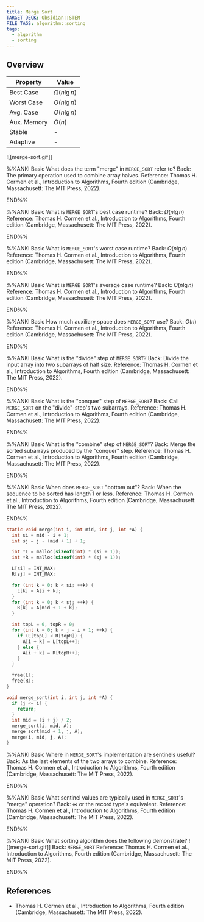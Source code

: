```yaml
---
title: Merge Sort
TARGET DECK: Obsidian::STEM
FILE TAGS: algorithm::sorting
tags:
  - algorithm
  - sorting
---
```


## Overview

| Property    | Value             |
| ----------- | ----------------- |
| Best Case   | $\Omega(n\lg{n})$ |
| Worst Case  | $O(n\lg{n})$      |
| Avg. Case   | $O(n\lg{n})$      |
| Aux. Memory | $O(n)$            |
| Stable      | -                 |
| Adaptive    | -                 |

![[merge-sort.gif]]

%%ANKI
Basic
What does the term "merge" in `MERGE_SORT` refer to?
Back: The primary operation used to combine array halves.
Reference: Thomas H. Cormen et al., Introduction to Algorithms, Fourth edition (Cambridge, Massachusett: The MIT Press, 2022).
<!--ID: 1708742467101-->
END%%

%%ANKI
Basic
What is `MERGE_SORT`'s best case runtime?
Back: $\Omega(n\lg{n})$
Reference: Thomas H. Cormen et al., Introduction to Algorithms, Fourth edition (Cambridge, Massachusett: The MIT Press, 2022).
<!--ID: 1708742467109-->
END%%

%%ANKI
Basic
What is `MERGE_SORT`'s worst case runtime?
Back: $O(n\lg{n})$
Reference: Thomas H. Cormen et al., Introduction to Algorithms, Fourth edition (Cambridge, Massachusett: The MIT Press, 2022).
<!--ID: 1708742467112-->
END%%

%%ANKI
Basic
What is `MERGE_SORT`'s average case runtime?
Back: $O(n\lg{n})$
Reference: Thomas H. Cormen et al., Introduction to Algorithms, Fourth edition (Cambridge, Massachusett: The MIT Press, 2022).
<!--ID: 1708742467115-->
END%%

%%ANKI
Basic
How much auxiliary space does `MERGE_SORT` use?
Back: $O(n)$
Reference: Thomas H. Cormen et al., Introduction to Algorithms, Fourth edition (Cambridge, Massachusett: The MIT Press, 2022).
<!--ID: 1711024614320-->
END%%

%%ANKI
Basic
What is the "divide" step of `MERGE_SORT`?
Back: Divide the input array into two subarrays of half size.
Reference: Thomas H. Cormen et al., Introduction to Algorithms, Fourth edition (Cambridge, Massachusett: The MIT Press, 2022).
<!--ID: 1708742467118-->
END%%

%%ANKI
Basic
What is the "conquer" step of `MERGE_SORT`?
Back: Call `MERGE_SORT` on the "divide"-step's two subarrays.
Reference: Thomas H. Cormen et al., Introduction to Algorithms, Fourth edition (Cambridge, Massachusett: The MIT Press, 2022).
<!--ID: 1708742467121-->
END%%

%%ANKI
Basic
What is the "combine" step of `MERGE_SORT`?
Back: Merge the sorted subarrays produced by the "conquer" step.
Reference: Thomas H. Cormen et al., Introduction to Algorithms, Fourth edition (Cambridge, Massachusett: The MIT Press, 2022).
<!--ID: 1708742467125-->
END%%

%%ANKI
Basic
When does `MERGE_SORT` "bottom out"?
Back: When the sequence to be sorted has length 1 or less.
Reference: Thomas H. Cormen et al., Introduction to Algorithms, Fourth edition (Cambridge, Massachusett: The MIT Press, 2022).
<!--ID: 1708742467133-->
END%%

```c
static void merge(int i, int mid, int j, int *A) {
  int si = mid - i + 1;
  int sj = j - (mid + 1) + 1;

  int *L = malloc(sizeof(int) * (si + 1));
  int *R = malloc(sizeof(int) * (sj + 1));

  L[si] = INT_MAX;
  R[sj] = INT_MAX;

  for (int k = 0; k < si; ++k) {
    L[k] = A[i + k];
  }
  for (int k = 0; k < sj; ++k) {
    R[k] = A[mid + 1 + k];
  }

  int topL = 0, topR = 0;
  for (int k = 0; k < j - i + 1; ++k) {
    if (L[topL] < R[topR]) {
      A[i + k] = L[topL++];
    } else {
      A[i + k] = R[topR++];
    }
  }

  free(L);
  free(R);
}

void merge_sort(int i, int j, int *A) {
  if (j <= i) {
    return;
  }
  int mid = (i + j) / 2;
  merge_sort(i, mid, A);
  merge_sort(mid + 1, j, A);
  merge(i, mid, j, A);
}
```

%%ANKI
Basic
Where in `MERGE_SORT`'s implementation are sentinels useful?
Back: As the last elements of the two arrays to combine.
Reference: Thomas H. Cormen et al., Introduction to Algorithms, Fourth edition (Cambridge, Massachusett: The MIT Press, 2022).
<!--ID: 1708742467137-->
END%%

%%ANKI
Basic
What sentinel values are typically used in `MERGE_SORT`'s "merge" operation?
Back: $\infty$ or the record type's equivalent.
Reference: Thomas H. Cormen et al., Introduction to Algorithms, Fourth edition (Cambridge, Massachusett: The MIT Press, 2022).
<!--ID: 1708742467141-->
END%%

%%ANKI
Basic
What sorting algorithm does the following demonstrate?
![[merge-sort.gif]]
Back: `MERGE_SORT`
Reference: Thomas H. Cormen et al., Introduction to Algorithms, Fourth edition (Cambridge, Massachusett: The MIT Press, 2022).
<!--ID: 1708742590435-->
END%%

## References

* Thomas H. Cormen et al., Introduction to Algorithms, Fourth edition (Cambridge, Massachusett: The MIT Press, 2022).
